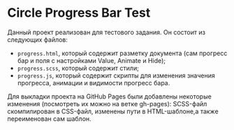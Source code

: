 # Circle Progress Bar Test
Данный проект реализован для тестового задания. Он состоит из следующих файлов:
- `progress.html`, который содержит разметку документа (сам прогресс бар и поля с настройками Value, Animate и Hide);
- `progress.scss`, который содержит стили;
- `progress.js`, который содержит скрипты для изменения значения прогресса, анимации и видимости прогресс бара.

Для выкладки проекта на GitHub Pages были добавлены некоторые изменения (посмотреть их можно на ветке gh-pages): SCSS-файл скомпилирован в CSS-файл, изменены пути в HTML-шаблоне,а также переименован сам шаблон.
